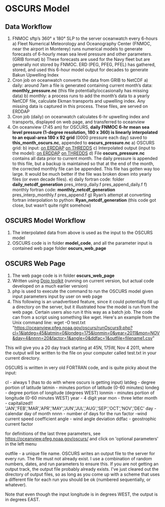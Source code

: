 # OSCURS Model
[](https://oceanview.pfeg.noaa.gov/oscurs/)

## Data Workflow
1. FNMOC sftp’s 360° x 180° SLP to the server oceanwatch every 6-hours
   a) Fleet Numerical Meteorology and Oceanography Center (FNMOC, near the airport in Monterey) runs numerical models to generate forecasts of 6-hourly mean sea level pressure and other parameters. (GRIB format)
   b) These forecasts are used for the Navy fleet but are generally not stored by FNMOC. ERD (PEG, PFEG, PFEL) has gathered, stored, and used this 6-hour model output for decades to generate Bakun Upwelling Index
2. Cron job on oceanwatch converts the data from GRIB to NetCDF
   a) daily: around 7am a file is generated containing current month’s data: **monthly_pressure.nc** (this file potentially/occasionally has missing data)
   b) monthly: a process runs to add the month’s data to a yearly NetCDF file, calculate Ekman transports and upwelling index. Any missing data is captured in this process. These files, are served on ERDDAP
3. Cron job (daily) on oceanwatch calculates 6-hr upwelling index and transports, displayed on web page, and transferred to oceanview
4. On oceanview (7:45 am) for OSCURS, **daily FNMOC 6-hr mean sea level pressure (1-degree resolution, 180 x 360) is linearly interpolated to an equal-area 180 x 92 grid** (0000 pressure each day) saved to **this_month_oscurs.nc**, appended to **oscurs_pressure.nc**
   a) OSCURS grid: 
   b) input:
     [on ERDDAP](https://coastwatch.pfeg.noaa.gov/erddap/griddap/erdlasFnTransMon.graph?P_msl%5B(202507-09T06:00:00Z)%5D%5B(-90.0):(90.0)%5D%5B(0.0):(359.0)%5D,v%5B(2025-07-09T06:00:00Z)%5D%5B(-90.0):(90.0)%5D%5B(0.0):(359.0)%5D&.draw=surface&.color=0x000000&.bgColor=0xffccccff)
     [on THREDDS](https://oceanview.pfeg.noaa.gov/thredds/dodsC/Model/FNMOC/current_month/this_month_transport.nc.html)
   c) Interpolated output (input to the model):
     [on ERDDAP](https://coastwatch.pfeg.noaa.gov/erddap/griddap/erdlasFnOscurs.html)
     [on THREDDS](https://oceanview.pfeg.noaa.gov/thredds/dodsC/oscurs_model/oscurs_pressure.nc.html)
   d) File **oscurs_pressure.nc** contains all data prior to current month. The daily pressure is appended  to this file, but a backup is maintained so that at the end of the month, the corrected monthly file can be appended. This file has gotten way too large. It would be much better if the file was broken down into yearly files (or even decade files).
   e) daily fortran code: folder **daily_netcdf_generation**
    pres_interp_daily.f
    pres_append_daily.f
   f) monthly fortran code: **monthly_netcdf_generation**
	  pres_interp_monthly.f
	  pres_append.f
   g) Ryan’s attempt at converting fortran interpolation to python: **Ryan_netcdf_generation**
	(this code got close, but wasn’t quite right somehow)

## OSCURS Model Workflow
1. The interpolated data from above is used as the input to the OSCURS model
2. OSCURS code is in folder **model_code**, and all the parameter input is contained web page folder **oscurs_web_page**

## OSCURS Web Page
1. The web page code is in folder **oscurs_web_page**
2. Written using [Dojo toolkit](https://dojotoolkit.org/) (running on current version, but actual code developed on a much earlier version)
3. php is used to execute the command to run the OSCURS model given input parameters input by user on web page
4. This following is an unadvertised feature, since it could potentially fill up a directory on the server, but it illustrated how the model is run from the web page. Certain users also run it this way as a batch job. The code can from a script using something like wget.  Here's an example from the Unix command line:
   wget -O test.txt "https://oceanview.pfeg.noaa.gov/oscurs/runOscurs9.php?cl=1&latdeg=45&latmin=0&londeg=175&lonmin=0&year=2011&mon=NOV&day=4&nnnn=20&factor=1&angle=0&ddfac=1&outfile=filename1.csv"

This will give you a 20 day track starting at 45N, 175W, Nov 4 2011, where the output will be written to the file on your computer called test.txt in your current directory.

OSCURS is written in very old FORTRAN code, and is quite picky about the input:

cl - always 1 (has to do with where oscurs is getting input)
latdeg - degree portion of latitude
latmin - minutes portion of latitude (0-60 minutes)
londeg - degree portion of longitude (degrees WEST)
lonmin - minutes portion of longitude (0-60 minutes WEST)
year - 4 digit year
mon - three letter month - capitalized!!
'JAN','FEB','MAR','APR','MAY','JUN','JUL','AUG','SEP','OCT','NOV','DEC'
day - calendar day of month
nnnn - number of days for the run
factor -wind current speed coefficient
angle - wind angle deviation
ddfac - geostrophic current factor

for definitions of the last three parameters, see
https://oceanview.pfeg.noaa.gov/oscurs/
and click on 'optional parameters' in the left menu

outfile - a unique file name.  OSCURS writes an output file to the server for every run.  The file must not already exist.  I use a combination of random numbers, dates, and run parameters to ensure this.  If you are not getting an output track, the output file probably already exists.  I've just cleared out the directory of output files, so as long as you come up with a scheme that uses a different file for each run you should be ok (numbered sequentially, or whatever).

Note that even though the input longitude is in degrees WEST, the output is in degrees EAST.
